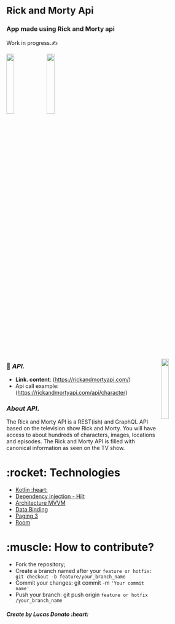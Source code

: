 ### **<h2>Rick and Morty Api</h2>**

### **App made using Rick and Morty api**
Work in progress.:writing_hand:


<img src="https://user-images.githubusercontent.com/47648982/156233229-197b6f4c-c77d-4165-b870-4cbe9a20df67.png" width="20%" style="max-width:40%;"/>                     <img src="https://user-images.githubusercontent.com/47648982/156233230-e3a06d9c-4d7c-4987-b272-4b267f896975.png" width="20%" style="max-width:40%;"/> 

<p><a target="_blank" rel="noopener noreferrer" href="https://user-images.githubusercontent.com/47648982/156235694-a701762f-21fb-4e61-aa4b-03c18bb476ab.gif"><img src="https://user-images.githubusercontent.com/47648982/156235694-a701762f-21fb-4e61-aa4b-03c18bb476ab.gif" align="right" width="20%" style="max-width:100%;"></a></p>


### :page_with_curl: *API*.  
- **Link. content**: (https://rickandmortyapi.com/)
- Api call example: (https://rickandmortyapi.com/api/character) 

### *About API*. 
<p>The Rick and Morty API is a REST(ish) and GraphQL API based on the television show Rick and Morty. You will have access to about hundreds of characters, images, locations and episodes. The Rick and Morty API is filled with canonical information as seen on the TV show.</p>

<h1>:rocket: Technologies</h1>  

<ul>
  <li><a href="https://developer.android.com/kotlin?hl=pt" rel="nofollow"> Kotlin :heart: </a></li>
  <li><a href="https://developer.android.com/training/dependency-injection/hilt-android" rel="nofollow">Dependency injection - Hilt</a></li>
  <li><a href="https://developer.android.com/jetpack/guide?hl=pt-br" rel="nofollow">Architecture MVVM</a></li>
  <li><a href="https://developer.android.com/topic/libraries/data-binding?hl=pt-br" rel="nofollow">Data Binding</a></li>
  <li><a href="https://developer.android.com/topic/libraries/architecture/paging/v3-overview" rel="nofollow">Paging 3</a></li>
   <li><a href="https://developer.android.com/jetpack/androidx/releases/room?gclid=CjwKCAiApfeQBhAUEiwA7K_UH253BmKeDQkViN8W4DcKXAsO7TsEilxpbkSb8ZUw0yGsq5aDkc6e1RoCXCYQAvD_BwE&gclsrc=aw.ds" rel="nofollow">Room</a></li>
</ul>


<h1>:muscle: How to contribute?</h1>

<ul>
<li>Fork the repository;</li>
<li>Create a branch named after your <code>feature or hotfix: git checkout -b feature/your_branch_name</code></li>
 <li>Commit your changes: git commit -m <code>'Your commit name'</code></li>
 <li>Push your branch: git push origin <code>feature or hotfix /your_branch_name</code></li>
</ul>

<h5>Create by Lucas Donato :heart:</h5>
